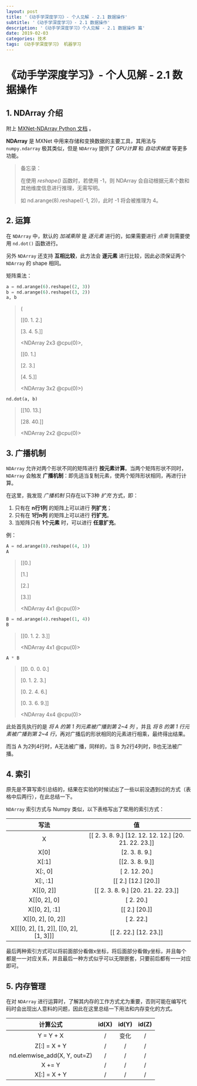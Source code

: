 ```yaml
---
layout: post
title: '《动手学深度学习》- 个人见解 - 2.1 数据操作'
subtitle: '《动手学深度学习》- 2.1 数据操作'
description: '《动手学深度学习》个人见解 - 2.1 数据操作 篇'
date: 2019-02-03
categories: 技术
tags: 《动手学深度学习》 机器学习
---
```

# 《动手学深度学习》- 个人见解 - 2.1 数据操作

## 1. NDArray 介绍

附上 [MXNet-NDArray Python 文档](https://mxnet.apache.org/api/python/ndarray/ndarray.html) 。

**NDArray** 是 MXNet 中用来存储和变换数据的主要工具，其用法与 `numpy.ndarray` 极其类似，但是 `NDArray` 提供了 *GPU计算* 和 *自动求梯度* 等更多功能。

>备忘录：
>
>在使用 *reshape()* 函数时，若使用 -1，则 NDArray 会自动根据元素个数和其他维度信息进行推理，无需写明。
>
>如 nd.arange(8).reshape((-1, 2))，此时 -1 将会被推理为 4。



## 2. 运算

在 `NDArray` 中，默认的 *加减乘除* 是 *逐元素* 进行的，如果需要进行 *点乘* 则需要使用 `nd.dot()` 函数进行。

另外 `NDArray` 还支持 **互相比较**，此方法会 **逐元素** 进行比较，因此必须保证两个 `NDArray` 的 shape 相同。

矩阵乘法：

~~~python
a = nd.arange(6).reshape((2, 3))
b = nd.arange(6).reshape((3, 2))
a, b
~~~

>(
>
>[[0. 1. 2.]
>
>[3. 4. 5.]]
>
><NDArray 2x3 @cpu(0)>, 
>
>[[0. 1.]
>
>[2. 3.]
>
>[4. 5.]]
>
><NDArray 3x2 @cpu(0)>)

~~~python
nd.dot(a, b)
~~~

>[[10. 13.]
>
>[28. 40.]]
>
><NDArray 2x2 @cpu(0)>



## 3. 广播机制

`NDArray` 允许对两个形状不同的矩阵进行 **按元素计算**。当两个矩阵形状不同时，`NDArray` 会触发 **广播机制**：即先适当复制元素，使两个矩阵形状相同，再进行计算。

在这里，我发现 *广播机制* 只存在以下3种 *扩充* 方式，即：

1. 只有在 **n行1列** 的矩阵上可以进行 **列扩充**；
2. 只有在 **1行n列** 的矩阵上可以进行 **行扩充**。
3. 当矩阵只有 **1个元素** 时，可以进行 **任意扩充**。

例：

~~~python
A = nd.arange(8).reshape((4, 1))
A
~~~

>[[0.]
>
>[1.]
>
>[2.]
>
>[3.]]
>
><NDArray 4x1 @cpu(0)>

```python
B = nd.arange(4).reshape((1, 4))
B
```

>[[0. 1. 2. 3.]]
>
><NDArray 4x1 @cpu(0)>

~~~python
A * B
~~~

>[[0. 0. 0. 0.]
>
>[0. 1. 2. 3.]
>
>[0. 2. 4. 6.]
>
>[0. 3. 6. 9.]]
>
><NDArray 4x4 @cpu(0)>

此处首先执行的是 *将 A 的第 1 列元素被广播到第 2~4 列* ，并且 *将 B 的第 1 行元素被广播到第 2~4 行*，再对广播后的形状相同的元素进行相乘，最终得出结果。

而当 A 为2列4行时，A无法被广播，同样的，当 B 为2行4列时，B也无法被广播。



## 4. 索引

原先是不算写索引总结的，结果在实验的时候试出了一些以前没遇到过的方式（表格中后两行），在此总结一下。

`NDArray` 索引方式与 Numpy 类似，以下表格写出了常用的索引方式：

|                 写法                  |                          值                          |
| :-----------------------------------: | :--------------------------------------------------: |
|                   X                   | [[ 2. 3. 8. 9.] [12. 12. 12. 12.] [20. 21. 22. 23.]] |
|                 X[0]                  |                    [2. 3. 8. 9.]                     |
|                 X[:1]                 |                   [[2. 3. 8. 9.]]                    |
|                X[:, 0]                |                    [ 2. 12. 20.]                     |
|               X[:, :1]                |                 [[ 2.] [12.] [20.]]                  |
|               X[[0, 2]]               |        [[ 2.  3.  8.  9.] [20. 21. 22. 23.]]         |
|             X[[0, 2], 0]              |                      [ 2. 20.]                       |
|             X[[0, 2], :1]             |                    [[ 2.] [20.]]                     |
|           X[[0, 2], [0, 2]]           |                      [ 2. 22.]                       |
| X[[[0, 2], [1, 2]], [[0, 2], [1, 3]]] |                [[ 2. 22.] [12. 23.]]                 |

最后两种索引方式可以将前面部分看做x坐标，将后面部分看做y坐标，并且每个都是一一对应关系，并且最后一种方式似乎可以无限嵌套，只要前后都有一一对应即可。



## 5. 内存管理

在对 `NDArray` 进行运算时，了解其内存的工作方式尤为重要，否则可能在编写代码时会出现出人意料的问题，因此在这里总结一下用法和内存变化的方式。

|           计算公式           | id(X) | id(Y) | id(Z) |
| :--------------------------: | :---: | :---: | :---: |
|          Y = Y + X           |   /   | 变化  |   /   |
|         Z[:] = X + Y         |   /   |   /   |   /   |
| nd.elemwise_add(X, Y, out=Z) |   /   |   /   |   /   |
|            X += Y            |   /   |   /   |   /   |
|         X[:] = X + Y         |   /   |   /   |   /   |

